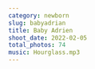 ```yaml
---
category: newborn
slug: babyadrian
title: Baby Adrien
shoot_date: 2022-02-05
total_photos: 74
music: Hourglass.mp3
---
```

